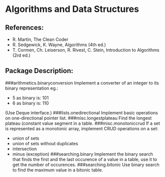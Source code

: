 # Algorithms and Data Structures


## References: 

* R. Martin, The Clean Coder
* R. Sedgewick, K. Wayne, Algorithms (4th ed.)
* T. Cormen, Ch. Leiserson, R. Rivest, C. Stein, Introduction to Algorithms (2rd ed.)

## Package Description:

###arithmetics.binaryconversion
Implement a converter of an integer to its binary representation eg.:
* 5 as binary is:    101
* 6 as binary is:    110

(Use Deque interface.)
###lists.onedirectional
Implement basic operations on one-directional pointer list.
###misc.longestplateau
Find the longest plateau (constant value segment in a table.
###misc.monotoniccrud
If a set is represented as a monotonic array, implement CRUD operations on a set:
* union of sets
* union of sets without duplicates
* intersection
* minus (exception)
###searching.binary
Implement the binary search that finds the first and the last occurence of a value in a table, use it to get the number of occurences.
###searching.bitonic
Use binary search to find the maximum value in a bitonic table.


